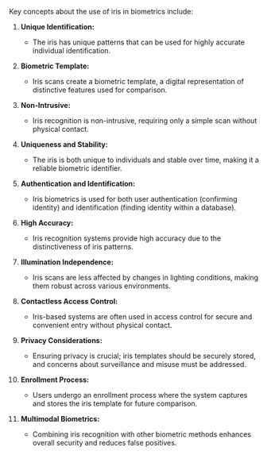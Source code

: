 Key concepts about the use of iris in biometrics include:

1. **Unique Identification:**
    
    - The iris has unique patterns that can be used for highly accurate individual identification.
2. **Biometric Template:**
    
    - Iris scans create a biometric template, a digital representation of distinctive features used for comparison.
3. **Non-Intrusive:**
    
    - Iris recognition is non-intrusive, requiring only a simple scan without physical contact.
4. **Uniqueness and Stability:**
    
    - The iris is both unique to individuals and stable over time, making it a reliable biometric identifier.
5. **Authentication and Identification:**
    
    - Iris biometrics is used for both user authentication (confirming identity) and identification (finding identity within a database).
6. **High Accuracy:**
    
    - Iris recognition systems provide high accuracy due to the distinctiveness of iris patterns.
7. **Illumination Independence:**
    
    - Iris scans are less affected by changes in lighting conditions, making them robust across various environments.
8. **Contactless Access Control:**
    
    - Iris-based systems are often used in access control for secure and convenient entry without physical contact.
9. **Privacy Considerations:**
    
    - Ensuring privacy is crucial; iris templates should be securely stored, and concerns about surveillance and misuse must be addressed.
10. **Enrollment Process:**
    
    - Users undergo an enrollment process where the system captures and stores the iris template for future comparison.
11. **Multimodal Biometrics:**
    
    - Combining iris recognition with other biometric methods enhances overall security and reduces false positives.
